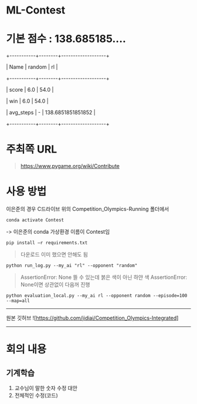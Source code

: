 # ML-Contest
# 기본 점수 : 138.685185....

+-----------+--------+-------------------+

|   Name    | random |        rl         |

+-----------+--------+-------------------+

|   score   |  6.0   |       54.0        |

|    win    |  6.0   |       54.0        |

| avg_steps |   -    | 138.6851851851852 |

+-----------+--------+-------------------+


# 주최쪽 URL
> https://www.pygame.org/wiki/Contribute

# 사용 방법
이은준의 경우
C드라이브 위의 Competition_Olympics-Running 폴더에서
```
conda activate Contest 
```
-> 이은준의 conda 가상환경 이름이 Contest임
```
pip install –r requirements.txt
```
> 다운로드 이미 했으면 안해도 됨
```
python run_log.py --my_ai "rl" --opponent "random"
```
> AssertionError: None 뜰 수 있는데 붉은 색이 아닌 하얀 색 AssertionError: None이면 상관없이 다음꺼 진행
```  
python evaluation_local.py --my_ai rl --opponent random --episode=100 --map=all
```
-----------
원본 깃허브 ![https://github.com/jidiai/Competition_Olympics-Integrated]

---
# 회의 내용
## 기계학습
1. 교수님이 말한 숫자 수정 대안
2. 전체적인 수정(코드)
